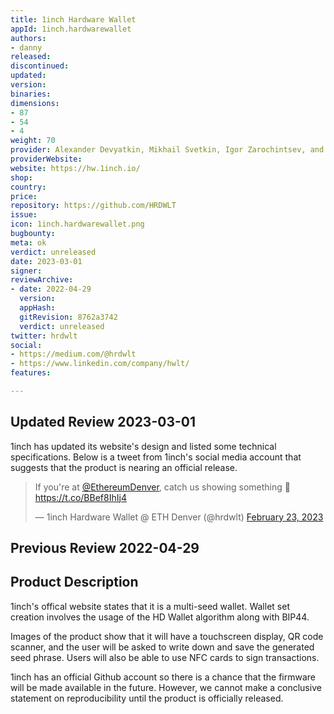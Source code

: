 ```yaml
---
title: 1inch Hardware Wallet
appId: 1inch.hardwarewallet
authors:
- danny
released: 
discontinued: 
updated: 
version: 
binaries: 
dimensions:
- 87
- 54
- 4
weight: 70
provider: Alexander Devyatkin, Mikhail Svetkin, Igor Zarochintsev, and others.
providerWebsite: 
website: https://hw.1inch.io/
shop: 
country: 
price: 
repository: https://github.com/HRDWLT
issue: 
icon: 1inch.hardwarewallet.png
bugbounty: 
meta: ok
verdict: unreleased
date: 2023-03-01
signer: 
reviewArchive:
- date: 2022-04-29
  version: 
  appHash: 
  gitRevision: 8762a3742
  verdict: unreleased
twitter: hrdwlt
social:
- https://medium.com/@hrdwlt
- https://www.linkedin.com/company/hwlt/
features: 

---
```


## Updated Review 2023-03-01

1inch has updated its website's design and listed some technical specifications. Below is a tweet from 1inch's social media account that suggests that the product is nearing an official release.

<blockquote class="twitter-tweet"><p lang="en" dir="ltr">If you&#39;re at <a href="https://twitter.com/EthereumDenver?ref_src=twsrc%5Etfw">@EthereumDenver</a>, catch us showing something 🤫 <a href="https://t.co/BBef8IhIj4">https://t.co/BBef8IhIj4</a></p>&mdash; 1inch Hardware Wallet @ ETH Denver (@hrdwlt) <a href="https://twitter.com/hrdwlt/status/1628708912034611202?ref_src=twsrc%5Etfw">February 23, 2023</a></blockquote> <script async src="https://platform.twitter.com/widgets.js" charset="utf-8"></script>

## Previous Review 2022-04-29

## Product Description 

1inch's offical website states that it is a multi-seed wallet. Wallet set creation involves the usage of the HD Wallet algorithm along with BIP44.

Images of the product show that it will have a touchscreen display, QR code scanner, and the user will be asked to write down and save the generated seed phrase. Users will also be able to use NFC cards to sign transactions.

1inch has an official Github account so there is a chance that the firmware will be made available in the future. However, we cannot make a conclusive statement on reproducibility until the product is officially released. 